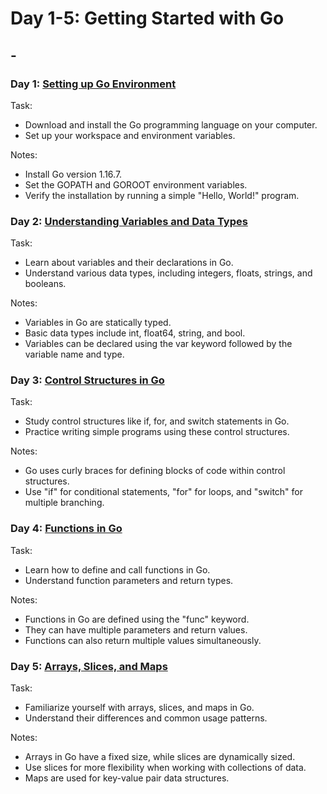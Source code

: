 # Day 1-5: Getting Started with Go

## -

### Day 1: [Setting up Go Environment](/Getting_started/Day-1/)

Task:

- Download and install the Go programming language on your computer.
- Set up your workspace and environment variables.

Notes:

- Install Go version 1.16.7.
- Set the GOPATH and GOROOT environment variables.
- Verify the installation by running a simple "Hello, World!" program.

### Day 2: [Understanding Variables and Data Types](/Getting_started/Day-2/)

Task:

- Learn about variables and their declarations in Go.
- Understand various data types, including integers, floats, strings, and booleans.

Notes:

- Variables in Go are statically typed.
- Basic data types include int, float64, string, and bool.
- Variables can be declared using the var keyword followed by the variable name and type.

### Day 3: [Control Structures in Go](/Getting_started/Day-3/)

Task:

- Study control structures like if, for, and switch statements in Go.
- Practice writing simple programs using these control structures.

Notes:

- Go uses curly braces for defining blocks of code within control structures.
- Use "if" for conditional statements, "for" for loops, and "switch" for multiple branching.

### Day 4: [Functions in Go](/Getting_started/Day-4/)

Task:

- Learn how to define and call functions in Go.
- Understand function parameters and return types.

Notes:

- Functions in Go are defined using the "func" keyword.
- They can have multiple parameters and return values.
- Functions can also return multiple values simultaneously.

### Day 5: [Arrays, Slices, and Maps](/Getting_started/Day-5/)

Task:

- Familiarize yourself with arrays, slices, and maps in Go.
- Understand their differences and common usage patterns.

Notes:

- Arrays in Go have a fixed size, while slices are dynamically sized.
- Use slices for more flexibility when working with collections of data.
- Maps are used for key-value pair data structures.
